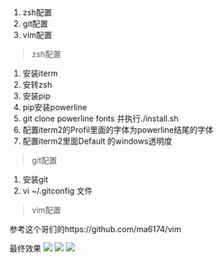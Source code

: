 1. zsh配置
2. git配置
3. vim配置

> zsh配置

1. 安装iterm
2. 安转zsh
3. 安装pip
4. pip安装powerline
5. git clone powerline fonts 并执行./install.sh
6. 配置iterm2的Profil里面的字体为powerline结尾的字体
7. 配置iterm2里面Default 的windows透明度

> git配置

1. 安装git
2. vi ~/.gitconfig 文件

> vim配置

参考这个哥们的https://github.com/ma6174/vim


最终效果
<img src="http://o8sxkcont.bkt.clouddn.com/%E5%B1%8F%E5%B9%95%E5%BF%AB%E7%85%A7%202017-03-11%20%E4%B8%8B%E5%8D%884.42.39.png"/>
<img src="http://o8sxkcont.bkt.clouddn.com/%E5%B1%8F%E5%B9%95%E5%BF%AB%E7%85%A7%202017-03-11%20%E4%B8%8B%E5%8D%884.41.38.png"/>
<img src="http://o8sxkcont.bkt.clouddn.com/%E5%B1%8F%E5%B9%95%E5%BF%AB%E7%85%A7%202017-03-11%20%E4%B8%8B%E5%8D%884.42.24.png"/>

